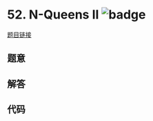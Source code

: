 # 52. N-Queens II ![badge](https://img.shields.io/badge/-hard-red?style=flat-square)

[题目链接](https://leetcode.com/problems/n-queens-ii)

## 题意

## 解答

## 代码

